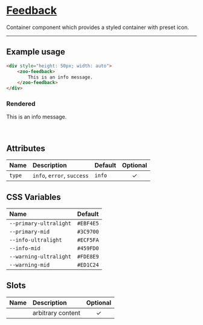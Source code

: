# [Feedback](#feedback)

Container component which provides a styled container with preset icon.

***

## Example usage

```HTML
<div style="height: 50px; width: auto">
	<zoo-feedback>
		This is an info message.
	</zoo-feedback>
</div>
```

### Rendered

<div style="height: 50px; width: auto">
	<zoo-feedback>This is an info message.</zoo-feedback>
</div>

## Attributes

| **Name** | **Description**            | **Default** | **Optional** |
| :------- | :------------------------- | :---------- | :----------: |
| `type`   | `info`, `error`, `success` | `info`      |   &#10003;   |

## CSS Variables

| **Name**               | **Default** |
| :--------------------- | :---------- |
| `--primary-ultralight` | `#EBF4E5`   |
| `--primary-mid`        | `#3C9700`   |
| `--info-ultralight`    | `#ECF5FA`   |
| `--info-mid`           | `#459FD0`   |
| `--warning-ultralight` | `#FDE8E9`   |
| `--warning-mid`        | `#ED1C24`   |

## Slots

| **Name** | **Description**   | **Optional** |
| :------: | :---------------- | :----------: |
|          | arbitrary content |   &#10003;   |
